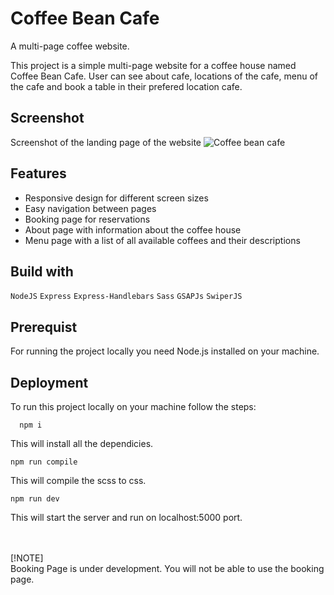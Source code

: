# Coffee Bean Cafe

A multi-page coffee website.

This project is a simple multi-page website for a coffee house named Coffee Bean Cafe. User can see about cafe, locations of the cafe, menu of the cafe and book a table in their prefered location cafe.


## Screenshot
Screenshot of the landing page of the website 
![Coffee bean cafe](https://github.com/PrasadP27/Coffee-bean-cafe-Website/assets/157368807/7e30dd20-a825-4b1f-936e-3753b40bf6f6)


## Features

- Responsive design for different screen sizes
- Easy navigation between pages
- Booking page for reservations
- About page with information about the coffee house
- Menu page with a list of all available coffees and their descriptions


## Build with 

``NodeJS`` 
``Express``
``Express-Handlebars``
``Sass``
``GSAPJs``
``SwiperJS``


## Prerequist

For running the project locally you need Node.js installed on your machine.


## Deployment

To run this project locally on your machine follow the steps:

```
  npm i
```
This will install all the dependicies.

```
npm run compile
```
This will compile the scss to css.

```
npm run dev
```
This will start the server and run on localhost:5000 port.

<br>
<br>
[!NOTE]
<br>
Booking Page is under development. You will not be able to use the booking page.
